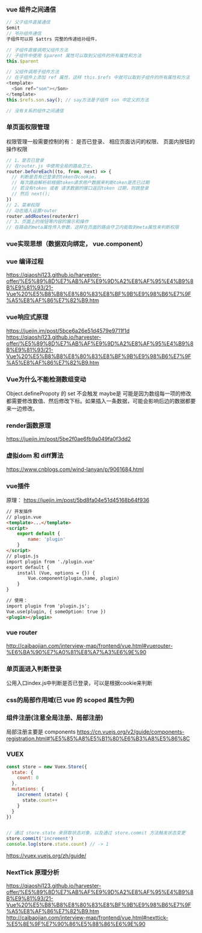 ### vue 组件之间通信
```js
// 父子组件直接通信
$emit
// 爷孙组件通信
子组件可以将 $attrs 完整的传递给孙组件，

// 子组件直接调用父组件方法
// 子组件中使用 $parent 属性可以取到父组件的所有属性和方法
this.$parent

// 父组件调用子组件方法
// 在子组件上添加 ref 属性，这样 this.$refs 中就可以取到子组件的所有属性和方法
<template>
  <Son ref="son"></Son>
</template>
this.$refs.son.say(); // say方法是子组件 son 中定义的方法

// 没有关系的组件之间通信
```
### 单页面权限管理
权限管理一般需要控制的有： 是否已登录、 相应页面访问的权限、 页面内按钮的操作权限
```js
// 1、是否已登录
// 在router.js 中使用全局的路由卫士，
router.beforeEach((to, from, next) => {
  // 判断是否有已登录的token存cookie，
  // 每次路由解析前根据token请求用户数据来判断token是否已过期
  // 若没有token 或者 请求数据的接口返回token 过期，则跳登录
  // 然后 next();
})
// 2、菜单权限
// 动态插入设置router
router.addRoutes(routerArr)
// 3、页面上的按钮等内容的展示和操作
// 在路由的meta属性传入参数，这样在页面的路由守卫内能取到meta属性来判断权限
```

### vue实现思想（数据双向绑定， vue.component）
### vue 编译过程
https://qiaoshi123.github.io/harvester-offer/%E5%89%8D%E7%AB%AF%E9%9D%A2%E8%AF%95%E4%B9%8B%E9%81%93/21-Vue%20%E5%B8%B8%E8%80%83%E8%BF%9B%E9%98%B6%E7%9F%A5%E8%AF%86%E7%82%B9.htm
### vue响应式原理
https://juejin.im/post/5bce6a26e51d4579e9711f1d  
https://qiaoshi123.github.io/harvester-offer/%E5%89%8D%E7%AB%AF%E9%9D%A2%E8%AF%95%E4%B9%8B%E9%81%93/21-Vue%20%E5%B8%B8%E8%80%83%E8%BF%9B%E9%98%B6%E7%9F%A5%E8%AF%86%E7%82%B9.htm
### Vue为什么不能检测数组变动
Object.definePropoty 的 set 不会触发
maybe是 可能是因为数组每一项的修改都需要修改数值、然后修改下标。如果插入一条数据，可能会影响后边的数据都要来一边修改。
### render函数原理
https://juejin.im/post/5be2f0ae6fb9a049fa0f3dd2
### 虚拟dom 和 diff算法
https://www.cnblogs.com/wind-lanyan/p/9061684.html
### vue插件
原理：  https://juejin.im/post/5bd8fa04e51d45168b64f936
```html
// 开发插件
// plugin.vue
<template>...</template>
<script>
    export default {
        name: 'plugin'
    }
</script>
// plugin.js
import plugin from './plugin.vue'
export default {
    install (Vue, options = {}) {
        Vue.component(plugin.name, plugin)
    }
}

// 使用： 
import plugin from 'plugin.js';
Vue.use(plugin, { someOption: true })
<plugin></plugin>
```

### vue router
http://caibaojian.com/interview-map/frontend/vue.html#vuerouter-%E6%BA%90%E7%A0%81%E8%A7%A3%E6%9E%90
### 单页面进入判断登录
公用入口index.js中判断是否已登录，可以是根据cookie来判断
### css的局部作用域(已 vue 的 scoped 属性为例)
### 组件注册(注意全局注册、局部注册)
局部注册主要是 components
https://cn.vuejs.org/v2/guide/components-registration.html#%E5%85%A8%E5%B1%80%E6%B3%A8%E5%86%8C
### VUEX
```js
const store = new Vuex.Store({
  state: {
    count: 0
  },
  mutations: {
    increment (state) {
      state.count++
    }
  }
})


// 通过 store.state 来获取状态对象，以及通过 store.commit 方法触发状态变更
store.commit('increment')
console.log(store.state.count) // -> 1
```
https://vuex.vuejs.org/zh/guide/
### NextTick 原理分析
https://qiaoshi123.github.io/harvester-offer/%E5%89%8D%E7%AB%AF%E9%9D%A2%E8%AF%95%E4%B9%8B%E9%81%93/21-Vue%20%E5%B8%B8%E8%80%83%E8%BF%9B%E9%98%B6%E7%9F%A5%E8%AF%86%E7%82%B9.htm  
http://caibaojian.com/interview-map/frontend/vue.html#nexttick-%E5%8E%9F%E7%90%86%E5%88%86%E6%9E%90   

